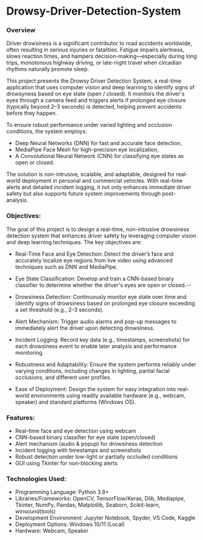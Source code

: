 # Drowsy-Driver-Detection-System


**<h3>Overview</h3>**

Driver drowsiness is a significant contributor to road accidents worldwide, often resulting in serious injuries or fatalities. Fatigue impairs alertness, slows reaction times, and hampers decision-making—especially during long trips, monotonous highway driving, or late-night travel when circadian rhythms naturally promote sleep.

This project presents the Drowsy Driver Detection System, a real-time application that uses computer vision and deep learning to identify signs of drowsyness based on eye state (open / closed). It monitors the driver's eyes through a camera feed and triggers alerts if prolonged eye closure (typically beyond 2–3 seconds) is detected, helping prevent accidents before they happen.

To ensure robust performance under varied lighting and occlusion conditions, the system employs:
* Deep Neural Networks (DNN) for fast and accurate face detection,
* MediaPipe Face Mesh for high-precision eye localization,
* A Convolutional Neural Network (CNN) for classifying eye states as open or closed.

The solution is non-intrusive, scalable, and adaptable, designed for real-world deployment in personal and commercial vehicles. With real-time alerts and detailed incident logging, it not only enhances immediate driver safety but also supports future system improvements through post-analysis.



**<h3>Objectives:</h3>** 

The goal of this project is to design a real-time, non-intrusive drowsiness detection system that enhances driver safety by leveraging computer vision and deep learning techniques. The key objectives are:

- Real-Time Face and Eye Detection: Detect the driver’s face and accurately localize eye regions from live video using advanced techniques such as DNN and MediaPipe.

- Eye State Classification: Develop and train a CNN-based binary classifier to determine whether the driver's eyes are open or closed.--

- Drowsiness Detection: Continuously monitor eye state over time and identify signs of drowsiness based on prolonged eye closure exceeding a set threshold (e.g., 2–3 seconds).

- Alert Mechanism: Trigger audio alarms and pop-up messages to immediately alert the driver upon detecting drowsiness.

- Incident Logging: Record key data (e.g., timestamps, screenshots) for each drowsiness event to enable later analysis and performance monitoring.

- Robustness and Adaptability: Ensure the system performs reliably under varying conditions, including changes in lighting, partial facial occlusions, and different user profiles.

- Ease of Deployment: Design the system for easy integration into real-world environments using readily available hardware (e.g., webcam, speaker) and standard platforms (Windows OS).



**<h3>Features:</h3>** 

* Real-time face and eye detection using webcam
* CNN-based binary classifier for eye state (open/closed)
* Alert mechanism (audio & popup) for drowsiness detection
* Incident logging with timestamps and screenshots
* Robust detection under low-light or partially occluded conditions
* GUI using Tkinter for non-blocking alerts



**<h3>Technologies Used:</h3>**

* Programming Language: Python 3.8+
* Libraries/Frameworks: OpenCV, TensorFlow/Keras, Dlib, Mediapipe, Tkinter, NumPy, Pandas, Matplotlib, Seaborn, Scikit-learn, winsound(tools)
* Development Environment: Jupyter Notebook, Spyder, VS Code, Kaggle
* Deployment Options: Windows 10/11 (Local)
* Hardware: Webcam, Speaker


